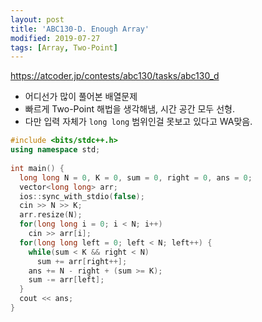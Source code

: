 ```yaml
---
layout: post
title: 'ABC130-D. Enough Array'
modified: 2019-07-27
tags: [Array, Two-Point]
---
```


<https://atcoder.jp/contests/abc130/tasks/abc130_d>

- 어디선가 많이 풀어본 배열문제
- 빠르게 Two-Point 해법을 생각해냄, 시간 공간 모두 선형.
- 다만 입력 자체가 `long long` 범위인걸 못보고 있다고 WA맞음.

```c++
#include <bits/stdc++.h>
using namespace std;
 
int main() {
  long long N = 0, K = 0, sum = 0, right = 0, ans = 0;
  vector<long long> arr;
  ios::sync_with_stdio(false);
  cin >> N >> K;
  arr.resize(N);
  for(long long i = 0; i < N; i++)
    cin >> arr[i];
  for(long long left = 0; left < N; left++) {
    while(sum < K && right < N)
      sum += arr[right++];
    ans += N - right + (sum >= K);
    sum -= arr[left];
  }
  cout << ans;
}
```